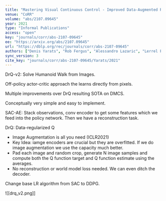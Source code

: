```yaml
---
title: "Mastering Visual Continuous Control - Improved Data-Augmented Reinforcement Learning."
venue: "CoRR"
volume: "abs/2107.09645"
year: 2021
type: "Informal Publications"
access: "open"
key: "journals/corr/abs-2107-09645"
ee: "https://arxiv.org/abs/2107.09645"
url: "https://dblp.org/rec/journals/corr/abs-2107-09645"
authors: ["Denis Yarats", "Rob Fergus", "Alessandro Lazaric", "Lerrel Pinto"]
sync_version: 3
cite_key: "journals/corr/abs-2107-09645/Yarats/2021"
---
```

DrQ-v2: Solve Humanoid Walk from Images.

Off-policy actor-critic approach the learns directly from pixels.

Multiple improvements over DrQ resulting SOTA on DMCS.

Conceptually very simple and easy to implement.

SAC-AE: Stack observations, conv encoder to get some features which we feed into the policy network. Then we have a reconstruction task.

DrQ: Data-regularized Q

 - Image Augmentation is all you need (ICLR2021)
- Key Idea: iamge encoders are crucial but they are overfitted. If we do image augmentation we use the capacity much better.
- Pad each image and random crop, generate N image samples and compute both the Q function target and Q function estimate using the averages.
- No reconstruction or world model loss needed. We can even ditch the decoder.

Change base LR algorithm from SAC to DDPG.

![[drq_v2.png]]
